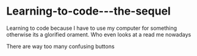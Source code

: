 # Learning-to-code---the-sequel
Learning to code because I have to use my computer for something otherwise its a glorified orament. 
Who even looks at a read me nowadays


There are way too many confusing buttons
